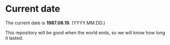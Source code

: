 # Current date

The current date is **1987.08.19.** (YYYY.MM.DD.)

This repository will be good when the world ends, so we will know how long it lasted.